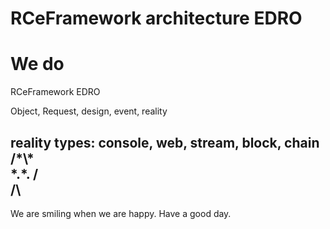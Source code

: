 # RCeFramework architecture EDRO
# We do


RCeFramework EDRO

Object, Request, design, event, reality

reality types: console, web, stream, block, chain
\/\*\\*\
\*.\*.
\/ \
\/\\    
-------------------------------------------------------
We are smiling when we are happy.
Have a good day.
